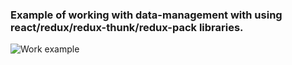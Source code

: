 ### Example of working with data-management with using react/redux/redux-thunk/redux-pack libraries.


![Work example](https://i.ibb.co/BBdBx41/Screenshot-2019-12-11-at-22-39-06.png)


